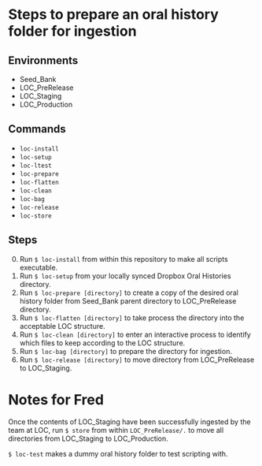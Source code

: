 # Steps to prepare an oral history folder for ingestion

## Environments
- Seed_Bank
- LOC_PreRelease
- LOC_Staging
- LOC_Production

## Commands
- `loc-install`
- `loc-setup`
- `loc-ltest`
- `loc-prepare`
- `loc-flatten`
- `loc-clean`
- `loc-bag`
- `loc-release`
- `loc-store`

## Steps
0. Run `$ loc-install` from within this repository to make all scripts executable.
1. Run `$ loc-setup` from your locally synced Dropbox Oral Histories directory.
2. Run `$ loc-prepare [directory]` to create a copy of the desired oral history folder from Seed_Bank parent directory to LOC_PreRelease directory.
3. Run `$ loc-flatten [directory]` to take process the directory into the acceptable LOC structure.
4. Run `$ loc-clean [directory]` to enter an interactive process to identify which files to keep according to the LOC structure.
5. Run `$ loc-bag [directory]` to prepare the directory for ingestion.
6. Run `$ loc-release [directory]` to move directory from LOC_PreRelease to LOC_Staging.

# Notes for Fred
Once the contents of LOC_Staging have been successfully ingested by the team at LOC, run `$ store` from within `LOC_PreRelease/.` to move all directories from LOC_Staging to LOC_Production.

`$ loc-test` makes a dummy oral history folder to test scripting with.